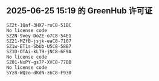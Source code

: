 ## 2025-06-25 15:19 的 GreenHub 许可证
```
SZ2t-1Qaf-3HX7-ruC8-51BC
No license code
SZ2N-9vey-DoZE-o7C8-54E1
SZ21-MZfB-jsjk-eaC8-7107
SZ1w-ET1s-SbUb-U5C8-58B7
SZ1D-OTAi-kLT9-jNC8-6F9A
No license code
SZ01-NxPY-gs7P-XVC8-77BB
No license code
SYz8-WQzo-dKdN-z6C8-F930
```
